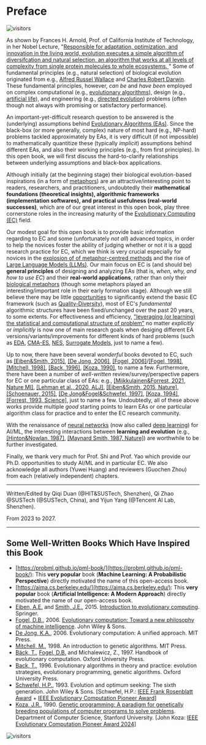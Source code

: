 # Preface

![visitors](https://visitor-badge.laobi.icu/badge?page_id=Evolutionary-Intelligence.ECAMP-Preface)

As shown by Frances H. Arnold, Prof. of California Institute of Technology, in her Nobel Lecture,
"[Responsible for adaptation, optimization, and innovation in the living world, evolution executes
a simple algorithm of diversifcation and natural selection, an algorithm that works at all levels
of complexity from single protein molecules to whole ecosystems.
](https://www.nobelprize.org/uploads/2018/10/arnold-lecture.pdf)" Some of fundamental principles
(e.g., natural selection) of biological evolution originated from e.g., [Alfred Russel
Wallace](https://www.nature.com/collections/bdadcfgjjh)
and [Charles Robert Darwin](https://www.nature.com/scitable/spotlight/charles-darwin-7567158/).
These fundamental principles, however, *can be* and *have been* employed on complex computational
(e.g., [evolutionary algorithms](https://mitpress.mit.edu/9780262529600/evolutionary-computation/)),
design (e.g., [artificial life](https://direct.mit.edu/artl)), and engineering (e.g., [directed
evolution]()) problems (often though not always with promising or satisfactory performance).

An important-yet-difficult research question to be answered is the (underlying) assumptions behind
[Evolutionary Algorithms (EAs)](https://www.nature.com/articles/nature14544). Since the black-box
(or more generally, complex) nature of most hard (e.g., NP-hard) problems tackled approximately by
EAs, it is very difficult (if not impossible) to mathematically quantitize these (typically
*implicit*) assumptions behind different EAs, and also their working principles (e.g., from first
principles). In this open book, we will first discuss the hard-to-clarify relationships between
underlying assumptions and black-box applications.

Although initially (at the beginning stage) their biological evolution-based inspirations (in a
form of [metaphors]()) are an attractive/interesting point to readers, researchers, and
practitioners, undoubtedly their **mathematical foundations (theoretical insights), algorithmic
frameworks (implementation softwares), and practical usefulness (real-world successes)**, which are
of our great interest in this open book, play three cornerstone roles in the increasing maturity of
the [Evolutionary Computing (EC)](https://link.springer.com/book/10.1007/978-3-662-44874-8) field.

Our modest goal for this open book is to provide basic information regarding to EC and some (unfortunately *not all*) advanced topics, in order to help the novices foster the ability of judging whether or not it is a [good](https://link.springer.com/article/10.1007/s11721-021-00202-9) research practice for EC, which we think is very crucial especially for novices in the [explosion of of metaphor-centred methods](https://publications.aston.ac.uk/id/eprint/44574/1/ALIFE_LLCS.pdf) and the rise of [Large Language Models (LLMs)](https://chat.openai.com/). Our main focus on EC is (and should be) **general principles** of designing and analyzing EAs (that is, *when, why, and how to use EC*) and their **real-world applications**, rather than only their [biological metaphors](https://github.com/Evolutionary-Intelligence/DistributedEvolutionaryComputation/blob/main/Summary/EvolutionaryComputation.md#metaheuristics) (though some metaphors played an interesting/important role in their early formation stage). Although we still believe there may be little [opportunities](https://www.nature.com/articles/s42256-020-00278-8) to significantly extend the basic EC framework (such as [Quality-Diversity](https://www.nature.com/articles/nature14422)), most of EC's *fundamental* algorithmic structures have been fixed/unchanged over the past 20 years, to some extents. For effectiveness and efficiency, ["leveraging (or learning) the statistical and computational structure of problem"](https://www.nowpublishers.com/article/Details/MAL-070) no matter *explicitly* or *implicitly* is now one of main research goals when desiging different EA versions/variants/improvements for different kinds of hard problems (such as [EDA](), [CMA-ES](), [NES](), [Surrogate Models](), just to name a few).

Up to now, there have been several *wonderful* books devoted to EC, such as [[Eiben&Smith, 2015]](https://link.springer.com/book/10.1007/978-3-662-44874-8), [[De Jong, 2006]](https://ieeexplore.ieee.org/book/6267245), [[Fogel, 2006]](https://ieeexplore.ieee.org/book/5237910)/[[Fogel, 1998]](https://ieeexplore.ieee.org/book/5263042), [[Mitchell, 1998]](https://direct.mit.edu/books/book/4675/An-Introduction-to-Genetic-Algorithms), [[Back, 1996]](https://academic.oup.com/book/40791), [[Koza, 1990]](http://infolab.stanford.edu/pub/cstr/reports/cs/tr/90/1314/CS-TR-90-1314.pdf), to name a few. Furthermore, there have been a number of *well-written* review/survey/perspective papers for EC or one particular class of EAs: e.g., [[Miikkulainen&Forrest, 2021, Nature MI]](https://www.nature.com/articles/s42256-020-00278-8), [[Lehman et al., 2020, ALJ]](https://direct.mit.edu/artl/article/26/2/274/93255/The-Surprising-Creativity-of-Digital-Evolution-A), [[Eiben&Smith, 2015, Nature]](https://www.nature.com/articles/nature14544), [[Schoenauer, 2015]](https://link.springer.com/chapter/10.1007/978-94-017-9014-7_28), [[De Jong&Fogel&Schwefel, 1997]](https://www.taylorfrancis.com/chapters/edit/10.1201/9781482268713-13/history-evolutionary-computation), [[Koza, 1994]](), [[Forrest, 1993, Science]](https://www.science.org/doi/10.1126/science.8346439), just to name a few. Undoubtedly, all of these above works provide multiple *good* starting points to learn EAs or one particular algorithm class for practice and to enter the EC research community.

With the renaissance of [neural networks](https://www.sciencedirect.com/science/article/abs/pii/S0893608014002135) (now also called [deep learning](https://www.nature.com/articles/nature14539)) for AI/ML, the interesting interactions between **learning and evolution** (e.g., [[Hinton&Nowlan, 1987]](https://www.cs.toronto.edu/~hinton/absps/baldwin.pdf), [[Maynard Smith, 1987, Nature]](https://www.cs.toronto.edu/~hinton/absps/maynardsmith.pdf)) are worthwhile to be further investigated.

Finally, we thank very much for Prof. Shi and Prof. Yao which provide our Ph.D. opportunities to study AI/ML and in particular EC. We also acknowledge all authors (Yuwei Huang) and reviewers (Guochen Zhou) from each (relatively independent) chapters.

************** *** **************
Written/Edited by Qiqi Duan (@HIT&SUSTech, Shenzhen),
Qi Zhao @SUSTech (@SUSTech, China),
and Yijun Yang (@Tencent AI Lab, Shenzhen).

From 2023 to 2027.
************** *** **************

## Some Well-Written Books Which Have Inspired this Book

* [https://probml.github.io/pml-book/](https://probml.github.io/pml-book/):
  This **very popular** book (**Machine Learning: A Probabilistic Perspective**)
  directly motivated the name of this open-access book.
* [https://aima.cs.berkeley.edu/](https://aima.cs.berkeley.edu/):
  This **very popular** book (**Artificial Intelligence: A Modern Approach**)
  directly motivated the name of our open-access book.
* [Eiben, A.E.]() and [Smith, J.E.](), 2015.
  [Introduction to evolutionary computing](https://link.springer.com/book/10.1007/978-3-662-44874-8).
  Springer.
* [Fogel, D.B.](), 2006.
  [Evolutionary computation: Toward a new philosophy of
  machine intelligence](https://tinyurl.com/yc2b2hau).
  John Wiley & Sons.
* [De Jong, K.A.](), 2006.
  Evolutionary computation: A unified approach.
  MIT Press.
* [Mitchell, M.](), 1998.
  An introduction to genetic algorithms.
  MIT Press.
* [Bäck, T.](), [Fogel, D.B.]() and Michalewicz, Z., 1997.
  Handbook of evolutionary computation.
  Oxford University Press.
* [Back, T.](), 1996.
  Evolutionary algorithms in theory and practice: evolution strategies,
  evolutionary programming, genetic algorithms.
  Oxford University Press.
* [Schwefel, H.P.](), 1993.
  Evolution and optimum seeking: The sixth generation.
  John Wiley & Sons.
  [Schwefel, H.P.: [IEEE Frank Rosenblatt Award]() +
  [IEEE Evolutionary Computation Pioneer Award]()]
* [Koza, J.R.](https://www.genetic-programming.org/), 1990.
  [Genetic programming: A paradigm for genetically breeding populations of
  computer programs to solve problems](https://tinyurl.com/wxy2n6vy).
  Department of Computer Science, Stanford University.
  [John Koza: [IEEE Evolutionary Computation Pioneer Award
  2024](https://tinyurl.com/ya8s24d9)]

![visitors](https://visitor-badge.laobi.icu/badge?page_id=Evolutionary-Intelligence.ECAMP)
